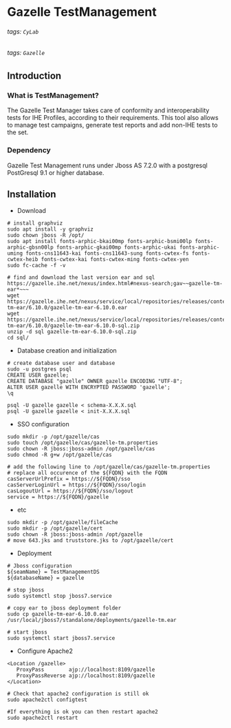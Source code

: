 # Gazelle TestManagement
###### tags: `CyLab`
###### tags: `Gazelle`

## Introduction
### What is TestManagement?
The Gazelle Test Manager takes care of conformity and interoperability tests for IHE Profiles, according to their requirements. This tool also allows to manage test campaigns, generate test reports and add non-IHE tests to the set.

### Dependency
Gazelle Test Management runs under Jboss AS 7.2.0 with a postgresql PostGresql 9.1 or higher database. 

## Installation
* Download
```
# install graphviz
sudo apt install -y graphviz
sudo chown jboss -R /opt/
sudo apt install fonts-arphic-bkai00mp fonts-arphic-bsmi00lp fonts-arphic-gbsn00lp fonts-arphic-gkai00mp fonts-arphic-ukai fonts-arphic-uming fonts-cns11643-kai fonts-cns11643-sung fonts-cwtex-fs fonts-cwtex-heib fonts-cwtex-kai fonts-cwtex-ming fonts-cwtex-yen
sudo fc-cache -f -v

# find and download the last version ear and sql https://gazelle.ihe.net/nexus/index.html#nexus-search;gav~~gazelle-tm-ear*~~~
wget https://gazelle.ihe.net/nexus/service/local/repositories/releases/content/net/ihe/gazelle/tm/gazelle-tm-ear/6.10.0/gazelle-tm-ear-6.10.0.ear
wget https://gazelle.ihe.net/nexus/service/local/repositories/releases/content/net/ihe/gazelle/tm/gazelle-tm-ear/6.10.0/gazelle-tm-ear-6.10.0-sql.zip
unzip -d sql gazelle-tm-ear-6.10.0-sql.zip
cd sql/
```
* Database creation and initialization
```
# create database user and database
sudo -u postgres psql
CREATE USER gazelle;
CREATE DATABASE "gazelle" OWNER gazelle ENCODING "UTF-8";
ALTER USER gazelle WITH ENCRYPTED PASSWORD 'gazelle';
\q

psql -U gazelle gazelle < schema-X.X.X.sql
psql -U gazelle gazelle < init-X.X.X.sql
```

* SSO configuration
```
sudo mkdir -p /opt/gazelle/cas
sudo touch /opt/gazelle/cas/gazelle-tm.properties
sudo chown -R jboss:jboss-admin /opt/gazelle/cas
sudo chmod -R g+w /opt/gazelle/cas

# add the following line to /opt/gazelle/cas/gazelle-tm.properties
# replace all occurence of the ${FQDN} with the FQDN
casServerUrlPrefix = https://${FQDN}/sso
casServerLoginUrl = https://${FQDN}/sso/login
casLogoutUrl = https://${FQDN}/sso/logout
service = https://${FQDN}/gazelle
```

* etc
```
sudo mkdir -p /opt/gazelle/fileCache
sudo mkdir -p /opt/gazelle/cert
sudo chown -R jboss:jboss-admin /opt/gazelle
# move 643.jks and truststore.jks to /opt/gazelle/cert
```

* Deployment
```
# Jboss configuration
${seamName} = TestManagementDS
${databaseName} = gazelle

# stop jboss
sudo systemctl stop jboss7.service

# copy ear to jboss deployment folder
sudo cp gazelle-tm-ear-6.10.0.ear /usr/local/jboss7/standalone/deployments/gazelle-tm.ear

# start jboss
sudo systemctl start jboss7.service
```

* Configure Apache2
```
<Location /gazelle>
   ProxyPass        ajp://localhost:8109/gazelle
   ProxyPassReverse ajp://localhost:8109/gazelle
</Location>
 
# Check that apache2 configuration is still ok
sudo apache2ctl configtest

#If everything is ok you can then restart apache2
sudo apache2ctl restart
```